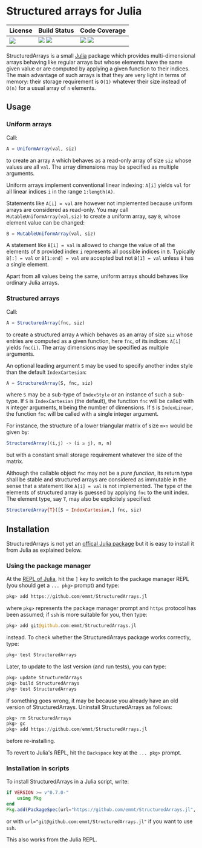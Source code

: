 # Structured arrays for Julia

| **License**                     | **Build Status**                                                | **Code Coverage**                                                   |
|:--------------------------------|:----------------------------------------------------------------|:--------------------------------------------------------------------|
| [![][license-img]][license-url] | [![][travis-img]][travis-url] [![][appveyor-img]][appveyor-url] | [![][coveralls-img]][coveralls-url] [![][codecov-img]][codecov-url] |

StructuredArrays is a small [Julia](https://julialang.org/) package which
provides multi-dimensional arrays behaving like regular arrays but whose
elements have the same given value or are computed by applying a given function
to their indices.  The main advantage of such arrays is that they are very
light in terms of memory: their storage requirement is `O(1)` whatever their
size instead of `O(n)` for a usual array of `n` elements.


## Usage

### Uniform arrays

Call:

```julia
A = UniformArray(val, siz)
```

to create an array `A` which behaves as a read-only array of size `siz` whose
values are all `val`.  The array dimensions may be specified as multiple
arguments.

Uniform arrays implement conventional linear indexing: `A[i]` yields `val` for
all linear indices `i` in the range `1:length(A)`.

Statements like `A[i] = val` are however not implemented because uniform arrays
are considered as read-only.  You may call `MutableUniformArray(val,siz)` to
create a uniform array, say `B`, whose element value can be changed:

```julia
B = MutableUniformArray(val, siz)
```

A statement like `B[i] = val` is allowed to change the value of all the
elements of `B` provided index `i` represents all possible indices in `B`.
Typically `B[:] = val` or `B[1:end] = val` are accepted but not `B[1] = val`
unless `B` has a single element.

Apart from all values being the same, uniform arrays should behaves like
ordinary Julia arrays.


### Structured arrays

Call:

```julia
A = StructuredArray(fnc, siz)
```

to create a structured array `A` which behaves as an array of size `siz` whose
entries are computed as a given function, here `fnc`, of its indices: `A[i]`
yields `fnc(i)`.  The array dimensions may be specified as multiple arguments.

An optional leading argument `S` may be used to specify another index style
than the default `IndexCartesian`:

```julia
A = StructuredArray(S, fnc, siz)
```

where `S` may be a sub-type of `IndexStyle` or an instance of such a sub-type.
If `S` is `IndexCartesian` (the default), the function `fnc` will be called
with `N` integer arguments, `N` being the number of dimensions.  If `S` is
`IndexLinear`, the function `fnc` will be called with a single integer
argument.

For instance, the structure of a lower triangular matrix of size `m×n` would be
given by:

```julia
StructuredArray((i,j) -> (i ≥ j), m, n)
```

but with a constant small storage requirement whatever the size of the matrix.

Although the callable object `fnc` may not be a *pure function*, its return
type shall be stable and structured arrays are considered as immutable in the
sense that a statement like `A[i] = val` is not implemented.  The type of the
elements of structured array is guessed by applying `fnc` to the unit index.
The element type, say `T`, may also be explicitely specified:

```julia
StructuredArray{T}([S = IndexCartesian,] fnc, siz)
```


## Installation

StructuredArrays is not yet an [offical Julia
package](https://pkg.julialang.org/) but it is easy to install it from Julia as
explained below.


### Using the package manager


At the [REPL of
Julia](https://docs.julialang.org/en/stable/manual/interacting-with-julia/),
hit the `]` key to switch to the package manager REPL (you should get a
`... pkg>` prompt) and type:

```julia
pkg> add https://github.com/emmt/StructuredArrays.jl
```

where `pkg>` represents the package manager prompt and `https` protocol has
been assumed; if `ssh` is more suitable for you, then type:

```julia
pkg> add git@github.com:emmt/StructuredArrays.jl
```

instead.  To check whether the StructuredArrays package works correctly, type:

```julia
pkg> test StructuredArrays
```

Later, to update to the last version (and run tests), you can type:

```julia
pkg> update StructuredArrays
pkg> build StructuredArrays
pkg> test StructuredArrays
```

If something goes wrong, it may be because you already have an old version of
StructuredArrays.  Uninstall StructuredArrays as follows:

```julia
pkg> rm StructuredArrays
pkg> gc
pkg> add https://github.com/emmt/StructuredArrays.jl
```

before re-installing.

To revert to Julia's REPL, hit the `Backspace` key at the `... pkg>` prompt.


### Installation in scripts

To install StructuredArrays in a Julia script, write:

```julia
if VERSION >= v"0.7.0-"
    using Pkg
end
Pkg.add(PackageSpec(url="https://github.com/emmt/StructuredArrays.jl", rev="master"));
```

or with `url="git@github.com:emmt/StructuredArrays.jl"` if you want to use `ssh`.

This also works from the Julia REPL.

[doc-stable-img]: https://img.shields.io/badge/docs-stable-blue.svg
[doc-stable-url]: https://emmt.github.io/StructuredArrays.jl/stable

[doc-dev-img]: https://img.shields.io/badge/docs-dev-blue.svg
[doc-dev-url]: https://emmt.github.io/StructuredArrays.jl/dev

[license-url]: ./LICENSE.md
[license-img]: http://img.shields.io/badge/license-MIT-brightgreen.svg?style=flat

[travis-img]: https://travis-ci.com/emmt/StructuredArrays.jl.svg?branch=master
[travis-url]: https://travis-ci.com/emmt/StructuredArrays.jl

[appveyor-img]: https://ci.appveyor.com/api/projects/status/github/emmt/StructuredArrays.jl?branch=master
[appveyor-url]: https://ci.appveyor.com/project/emmt/StructuredArrays-jl/branch/master

[coveralls-img]: https://coveralls.io/repos/emmt/StructuredArrays.jl/badge.svg?branch=master&service=github
[coveralls-url]: https://coveralls.io/github/emmt/StructuredArrays.jl?branch=master

[codecov-img]: http://codecov.io/github/emmt/StructuredArrays.jl/coverage.svg?branch=master
[codecov-url]: http://codecov.io/github/emmt/StructuredArrays.jl?branch=master
